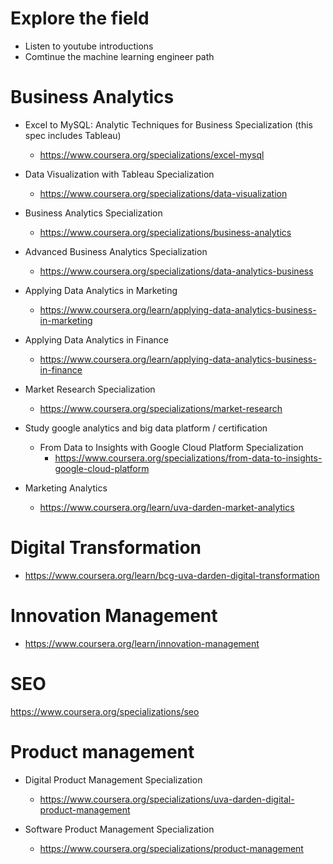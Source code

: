 # Explore the field
- Listen to youtube introductions
- Comtinue the machine learning engineer path

# Business Analytics

- Excel to MySQL: Analytic Techniques for Business Specialization (this spec includes Tableau) <br/>
  - https://www.coursera.org/specializations/excel-mysql
  
- Data Visualization with Tableau Specialization
  - https://www.coursera.org/specializations/data-visualization
  
- Business Analytics Specialization
  - https://www.coursera.org/specializations/business-analytics

- Advanced Business Analytics Specialization  <br/>
  - https://www.coursera.org/specializations/data-analytics-business

- Applying Data Analytics in Marketing
  - https://www.coursera.org/learn/applying-data-analytics-business-in-marketing
  
- Applying Data Analytics in Finance
  - https://www.coursera.org/learn/applying-data-analytics-business-in-finance

- Market Research Specialization
  - https://www.coursera.org/specializations/market-research
  
- Study google analytics and big data platform / certification
  - From Data to Insights with Google Cloud Platform Specialization
    - https://www.coursera.org/specializations/from-data-to-insights-google-cloud-platform
  
- Marketing Analytics
  - https://www.coursera.org/learn/uva-darden-market-analytics


# Digital Transformation
  - https://www.coursera.org/learn/bcg-uva-darden-digital-transformation


# Innovation Management
  - https://www.coursera.org/learn/innovation-management


# SEO
https://www.coursera.org/specializations/seo


# Product management
- Digital Product Management Specialization
  - https://www.coursera.org/specializations/uva-darden-digital-product-management

- Software Product Management Specialization
  - https://www.coursera.org/specializations/product-management

